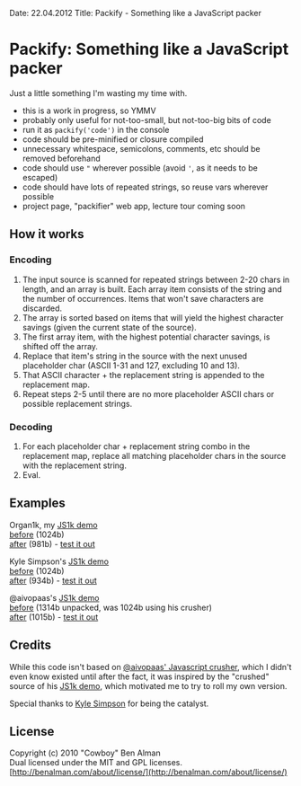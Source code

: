Date: 22.04.2012
Title: Packify - Something like a JavaScript packer

# Packify: Something like a JavaScript packer #

Just a little something I'm wasting my time with.

 * this is a work in progress, so YMMV
 * probably only useful for not-too-small, but not-too-big bits of code
 * run it as `packify('code')` in the console
 * code should be pre-minified or closure compiled
 * unnecessary whitespace, semicolons, comments, etc should be removed beforehand
 * code should use `"` wherever possible (avoid `'`, as it needs to be escaped)
 * code should have lots of repeated strings, so reuse vars wherever possible
 * project page, "packifier" web app, lecture tour coming soon


## How it works ##

### Encoding ###

 1. The input source is scanned for repeated strings between 2-20 chars in length, and an array is built. Each array item consists of the string and the number of occurrences. Items that won't save characters are discarded.
 2. The array is sorted based on items that will yield the highest character savings (given the current state of the source).
 3. The first array item, with the highest potential character savings, is shifted off the array.
 4. Replace that item's string in the source with the next unused placeholder char (ASCII 1-31 and 127, excluding 10 and 13).
 5. That ASCII character + the replacement string is appended to the replacement map.
 6. Repeat steps 2-5 until there are no more placeholder ASCII chars or possible replacement strings.

### Decoding ###

 1. For each placeholder char + replacement string combo in the replacement map, replace all matching placeholder chars in the source with the replacement string.
 2. Eval.

## Examples ##

Organ1k, my [JS1k demo](http://js1k.com/demo/450)  
[before](http://benalman.com/code/projects/javascript-packify/examples/organ1k.min.js) (1024b)  
[after](http://benalman.com/code/projects/javascript-packify/examples/organ1k.pck.js) (981b) - [test it out](http://benalman.com/code/projects/javascript-packify/examples/organ1k.html)

Kyle Simpson's [JS1k demo](http://js1k.com/demo/424)  
[before](http://benalman.com/code/projects/javascript-packify/examples/getify.min.js) (1024b)  
[after](http://benalman.com/code/projects/javascript-packify/examples/getify.pck.js) (934b) - [test it out](http://benalman.com/code/projects/javascript-packify/examples/getify.html)

@aivopaas's [JS1k demo](http://js1k.com/demo/197)  
[before](http://benalman.com/code/projects/javascript-packify/examples/aivopaas.min.js) (1314b unpacked, was 1024b using his crusher)  
[after](http://benalman.com/code/projects/javascript-packify/examples/aivopaas.pck.js) (1015b) - [test it out](http://benalman.com/code/projects/javascript-packify/examples/aivopaas.html)


## Credits ##

While this code isn't based on [@aivopaas' Javascript crusher](http://www.iteral.com/jscrush/), which I didn't even know existed until after the fact, it was inspired by the "crushed" source of his [JS1k demo](http://js1k.com/demo/197), which motivated me to try to roll my own version.

Special thanks to [Kyle Simpson](http://github.com/getify) for being the catalyst.


## License ##
Copyright (c) 2010 "Cowboy" Ben Alman  
Dual licensed under the MIT and GPL licenses.  
[http://benalman.com/about/license/](http://benalman.com/about/license/)
